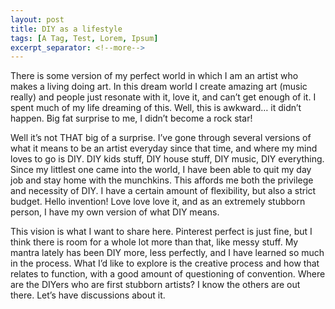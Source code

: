 ```yaml
---
layout: post
title: DIY as a lifestyle
tags: [A Tag, Test, Lorem, Ipsum]
excerpt_separator: <!--more-->
---
```

There is some version of my perfect world in which I am an artist who makes a living doing art. In this dream world I create amazing art (music really) and people just resonate with it, love it, and can’t get enough of it. I spent much of my life dreaming of this. Well, this is awkward… it didn’t happen. Big fat surprise to me, I didn’t become a rock star!

Well it’s not THAT big of a surprise. I’ve gone through several versions of what it means to be an artist everyday since that time, and where my mind loves to go is DIY. DIY kids stuff, DIY house stuff, DIY music, DIY everything. Since my littlest one came into the world, I have been able to quit my day job and stay home with the munchkins. This affords me both the privilege and necessity of DIY. I have a certain amount of flexibility, but also a strict budget. Hello invention! Love love love it, and as an extremely stubborn person, I have my own version of what DIY means.

This vision is what I want to share here. Pinterest perfect is just fine, but I think there is room for a whole lot more than that, like messy stuff. My mantra lately has been DIY more, less perfectly, and I have learned so much in the process. What I’d like to explore is the creative process and how that relates to function, with a good amount of questioning of convention. Where are the DIYers who are first stubborn artists? I know the others are out there. Let’s have discussions about it.
